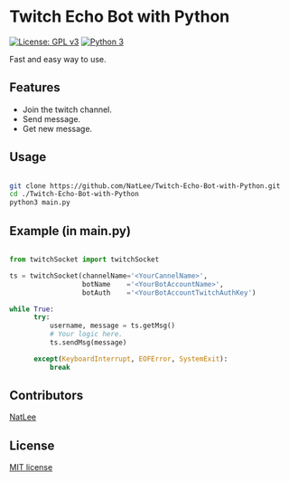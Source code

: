 Twitch Echo Bot with Python
========
[![License: GPL v3](https://img.shields.io/badge/license-MIT-blue.svg)](./LICENSE) [![Python 3](https://img.shields.io/badge/python-3-blue.svg)](https://www.python.org/) 

Fast and easy way to use.

## Features

- Join the twitch channel.
- Send message.
- Get new message.

## Usage

```bash

git clone https://github.com/NatLee/Twitch-Echo-Bot-with-Python.git
cd ./Twitch-Echo-Bot-with-Python
python3 main.py

```

## Example (in main.py)

```python

from twitchSocket import twitchSocket

ts = twitchSocket(channelName='<YourCannelName>',
                  botName    ='<YourBotAccountName>', 
                  botAuth    ='<YourBotAccountTwitchAuthKey')

while True:
      try:
          username, message = ts.getMsg()
          # Your logic here.
          ts.sendMsg(message)

      except(KeyboardInterrupt, EOFError, SystemExit):
          break
```

## Contributors

[NatLee](https://github.com/NatLee/)

## License
[MIT license](./LICENSE)

